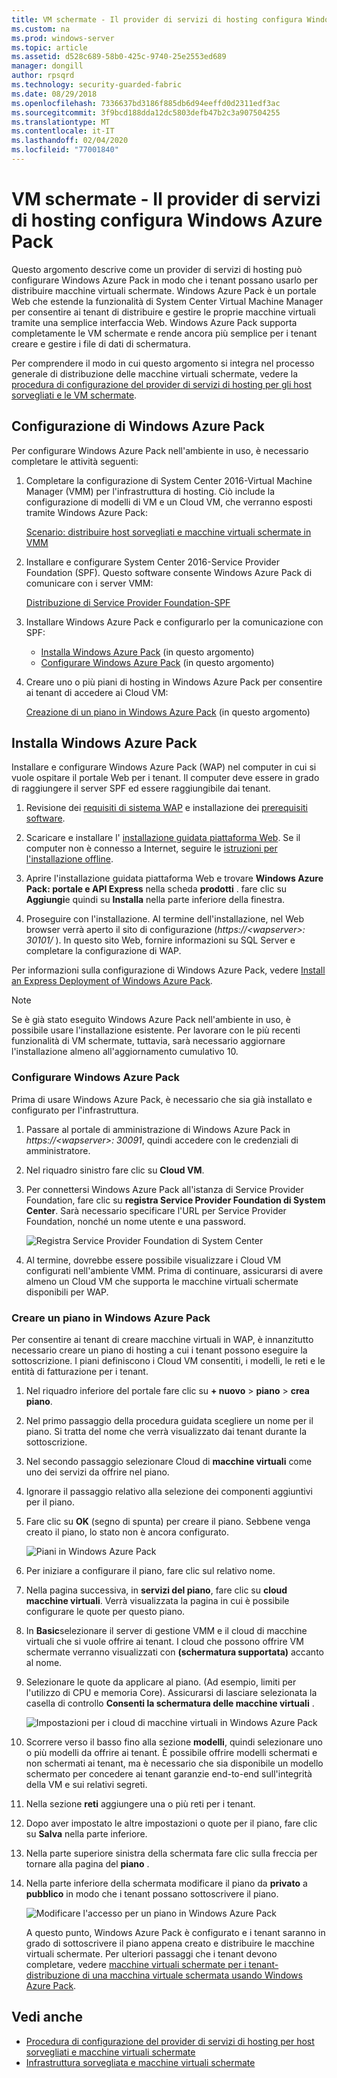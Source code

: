```yaml
---
title: VM schermate - Il provider di servizi di hosting configura Windows Azure Pack
ms.custom: na
ms.prod: windows-server
ms.topic: article
ms.assetid: d528c689-58b0-425c-9740-25e2553ed689
manager: dongill
author: rpsqrd
ms.technology: security-guarded-fabric
ms.date: 08/29/2018
ms.openlocfilehash: 7336637bd3186f885db6d94eeffd0d2311edf3ac
ms.sourcegitcommit: 3f9bcd188dda12dc5803defb47b2c3a907504255
ms.translationtype: MT
ms.contentlocale: it-IT
ms.lasthandoff: 02/04/2020
ms.locfileid: "77001840"
---
```

# <a name="shielded-vms---hosting-service-provider-sets-up-windows-azure-pack"></a>VM schermate - Il provider di servizi di hosting configura Windows Azure Pack

Questo argomento descrive come un provider di servizi di hosting può configurare Windows Azure Pack in modo che i tenant possano usarlo per distribuire macchine virtuali schermate. Windows Azure Pack è un portale Web che estende la funzionalità di System Center Virtual Machine Manager per consentire ai tenant di distribuire e gestire le proprie macchine virtuali tramite una semplice interfaccia Web. Windows Azure Pack supporta completamente le VM schermate e rende ancora più semplice per i tenant creare e gestire i file di dati di schermatura.

Per comprendere il modo in cui questo argomento si integra nel processo generale di distribuzione delle macchine virtuali schermate, vedere la [procedura di configurazione del provider di servizi di hosting per gli host sorvegliati e le VM schermate](guarded-fabric-configuration-scenarios-for-shielded-vms-overview.md).

## <a name="setting-up-windows-azure-pack"></a>Configurazione di Windows Azure Pack

Per configurare Windows Azure Pack nell'ambiente in uso, è necessario completare le attività seguenti:

1. Completare la configurazione di System Center 2016-Virtual Machine Manager (VMM) per l'infrastruttura di hosting. Ciò include la configurazione di modelli di VM e un Cloud VM, che verranno esposti tramite Windows Azure Pack:

    [Scenario: distribuire host sorvegliati e macchine virtuali schermate in VMM](https://technet.microsoft.com/system-center-docs/vmm/scenario/guarded-overview)

2. Installare e configurare System Center 2016-Service Provider Foundation (SPF). Questo software consente Windows Azure Pack di comunicare con i server VMM:

    [Distribuzione di Service Provider Foundation-SPF](https://technet.microsoft.com/system-center-docs/spf/deploy/deploy-spf)

3. Installare Windows Azure Pack e configurarlo per la comunicazione con SPF:

    - [Installa Windows Azure Pack](#install-windows-azure-pack) (in questo argomento)
    - [Configurare Windows Azure Pack](#configure-windows-azure-pack) (in questo argomento)

4. Creare uno o più piani di hosting in Windows Azure Pack per consentire ai tenant di accedere ai Cloud VM:

    [Creazione di un piano in Windows Azure Pack](#create-a-plan-in-windows-azure-pack) (in questo argomento)

## <a name="install-windows-azure-pack"></a>Installa Windows Azure Pack

Installare e configurare Windows Azure Pack (WAP) nel computer in cui si vuole ospitare il portale Web per i tenant. Il computer deve essere in grado di raggiungere il server SPF ed essere raggiungibile dai tenant.

1.  Revisione dei [requisiti di sistema WAP](https://technet.microsoft.com/library/dn296442.aspx) e installazione dei [prerequisiti software](https://technet.microsoft.com/library/dn469335.aspx).

2.  Scaricare e installare l' [installazione guidata piattaforma Web](https://www.microsoft.com/web/downloads/platform.aspx). Se il computer non è connesso a Internet, seguire le [istruzioni per l'installazione offline](https://www.iis.net/learn/install/web-platform-installer/web-platform-installer-v4-command-line-webpicmdexe-rtw-release).

3.  Aprire l'installazione guidata piattaforma Web e trovare **Windows Azure Pack: portale e API Express** nella scheda **prodotti** . fare clic su **Aggiungi**e quindi su **Installa** nella parte inferiore della finestra.

4.  Proseguire con l'installazione. Al termine dell'installazione, nel Web browser verrà aperto il sito di configurazione (*https://&lt;wapserver&gt;: 30101/* ). In questo sito Web, fornire informazioni su SQL Server e completare la configurazione di WAP.

Per informazioni sulla configurazione di Windows Azure Pack, vedere [Install an Express Deployment of Windows Azure Pack](https://technet.microsoft.com/dn296439.aspx).

> [!NOTE]
> Se è già stato eseguito Windows Azure Pack nell'ambiente in uso, è possibile usare l'installazione esistente. Per lavorare con le più recenti funzionalità di VM schermate, tuttavia, sarà necessario aggiornare l'installazione almeno all'aggiornamento cumulativo 10.

### <a name="configure-windows-azure-pack"></a>Configurare Windows Azure Pack

Prima di usare Windows Azure Pack, è necessario che sia già installato e configurato per l'infrastruttura.

1.  Passare al portale di amministrazione di Windows Azure Pack in *https://&lt;wapserver&gt;: 30091*, quindi accedere con le credenziali di amministratore.

2.  Nel riquadro sinistro fare clic su **Cloud VM**.

3.  Per connettersi Windows Azure Pack all'istanza di Service Provider Foundation, fare clic su **registra Service Provider Foundation di System Center**. Sarà necessario specificare l'URL per Service Provider Foundation, nonché un nome utente e una password.

    ![Registra Service Provider Foundation di System Center](../media/Guarded-Fabric-Shielded-VM/guarded-host-azure-pack-01-register-spf.png)

4.  Al termine, dovrebbe essere possibile visualizzare i Cloud VM configurati nell'ambiente VMM. Prima di continuare, assicurarsi di avere almeno un Cloud VM che supporta le macchine virtuali schermate disponibili per WAP.

### <a name="create-a-plan-in-windows-azure-pack"></a>Creare un piano in Windows Azure Pack

Per consentire ai tenant di creare macchine virtuali in WAP, è innanzitutto necessario creare un piano di hosting a cui i tenant possono eseguire la sottoscrizione. I piani definiscono i Cloud VM consentiti, i modelli, le reti e le entità di fatturazione per i tenant.

1. Nel riquadro inferiore del portale fare clic su **+ nuovo** &gt; **piano** &gt; **crea piano**.

2. Nel primo passaggio della procedura guidata scegliere un nome per il piano. Si tratta del nome che verrà visualizzato dai tenant durante la sottoscrizione.

3. Nel secondo passaggio selezionare Cloud di **macchine virtuali** come uno dei servizi da offrire nel piano.

4. Ignorare il passaggio relativo alla selezione dei componenti aggiuntivi per il piano.

5. Fare clic su **OK** (segno di spunta) per creare il piano. Sebbene venga creato il piano, lo stato non è ancora configurato.

   ![Piani in Windows Azure Pack](../media/Guarded-Fabric-Shielded-VM/guarded-host-azure-pack-02-create-plan.png)

6. Per iniziare a configurare il piano, fare clic sul relativo nome.

7. Nella pagina successiva, in **servizi del piano**, fare clic su **cloud macchine virtuali**. Verrà visualizzata la pagina in cui è possibile configurare le quote per questo piano.

8. In **Basic**selezionare il server di gestione VMM e il cloud di macchine virtuali che si vuole offrire ai tenant. I cloud che possono offrire VM schermate verranno visualizzati con **(schermatura supportata)** accanto al nome.

9. Selezionare le quote da applicare al piano. (Ad esempio, limiti per l'utilizzo di CPU e memoria Core). Assicurarsi di lasciare selezionata la casella di controllo **Consenti la schermatura delle macchine virtuali** .

   ![Impostazioni per i cloud di macchine virtuali in Windows Azure Pack](../media/Guarded-Fabric-Shielded-VM/guarded-host-azure-pack-03-virtual-machine-clouds.png)
    
10. Scorrere verso il basso fino alla sezione **modelli**, quindi selezionare uno o più modelli da offrire ai tenant. È possibile offrire modelli schermati e non schermati ai tenant, ma è necessario che sia disponibile un modello schermato per concedere ai tenant garanzie end-to-end sull'integrità della VM e sui relativi segreti.

11. Nella sezione **reti** aggiungere una o più reti per i tenant.

12. Dopo aver impostato le altre impostazioni o quote per il piano, fare clic su **Salva** nella parte inferiore.

13. Nella parte superiore sinistra della schermata fare clic sulla freccia per tornare alla pagina del **piano** .

14. Nella parte inferiore della schermata modificare il piano da **privato** a **pubblico** in modo che i tenant possano sottoscrivere il piano.

    ![Modificare l'accesso per un piano in Windows Azure Pack](../media/Guarded-Fabric-Shielded-VM/guarded-host-azure-pack-04-change-access.png)

    A questo punto, Windows Azure Pack è configurato e i tenant saranno in grado di sottoscrivere il piano appena creato e distribuire le macchine virtuali schermate. Per ulteriori passaggi che i tenant devono completare, vedere [macchine virtuali schermate per i tenant-distribuzione di una macchina virtuale schermata usando Windows Azure Pack](guarded-fabric-shielded-vm-windows-azure-pack.md).

## <a name="see-also"></a>Vedi anche

- [Procedura di configurazione del provider di servizi di hosting per host sorvegliati e macchine virtuali schermate](guarded-fabric-configuration-scenarios-for-shielded-vms-overview.md)
- [Infrastruttura sorvegliata e macchine virtuali schermate](guarded-fabric-and-shielded-vms-top-node.md)
